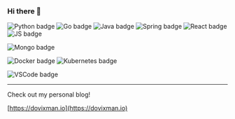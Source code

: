 ### Hi there 👋

![Python badge](https://img.shields.io/static/v1?label=Python&message=passing&color=green&style=flat-square&logo=python&logoColor=white&logoWidth=20)
![Go badge](https://img.shields.io/static/v1?label=Go&message=passing&color=green&style=flat-square&logo=go&logoColor=white&logoWidth=20)
![Java badge](https://img.shields.io/static/v1?label=Java&message=passing&color=green&style=flat-square&logo=openjdk&logoColor=white&logoWidth=20)
![Spring badge](https://img.shields.io/static/v1?label=Spring&message=passing&color=green&style=flat-square&logo=spring&logoColor=white&logoWidth=20)
![React badge](https://img.shields.io/static/v1?label=ReactJS&message=passsing&color=green&style=flat-square&logo=react&logoColor=white&logoWidth=20)
![JS badge](https://img.shields.io/static/v1?label=Javascript&message=passsing&color=green&style=flat-square&logo=javascript&logoColor=white&logoWidth=20)

![Mongo badge](https://img.shields.io/static/v1?label=Mongo%20DB&message=passing&color=green&style=flat-square&logo=mongodb&logoColor=white&logoWidth=20)

![Docker badge](https://img.shields.io/static/v1?label=Docker&message=passing&color=green&style=flat-square&logo=docker&logoColor=white&logoWidth=20)
![Kubernetes badge](https://img.shields.io/static/v1?label=Kubernetes&message=In%20progress&color=yellow&style=flat-square&logo=kubernetes&logoColor=white&logoWidth=20)

![VSCode badge](https://img.shields.io/static/v1?label=VSCode&message=VSCode&color=blue&style=flat-square&logo=visual-studio-code&logoColor=white&logoWidth=20)


---
Check out my personal blog!

[https://dovixman.io](https://dovixman.io)

<!--
**dovixman/dovixman** is a ✨ _special_ ✨ repository because its `README.md` (this file) appears on your GitHub profile.

Here are some ideas to get you started:

- 🔭 I’m currently working on ...
- 🌱 I’m currently learning ...
- 👯 I’m looking to collaborate on ...
- 🤔 I’m looking for help with ...
- 💬 Ask me about ...
- 📫 How to reach me: ...
- 😄 Pronouns: ...
- ⚡ Fun fact: ...
-->
